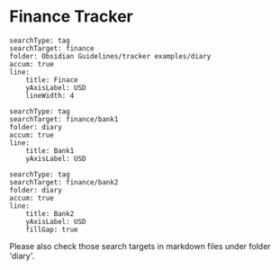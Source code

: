 # Finance Tracker

``` tracker
searchType: tag
searchTarget: finance
folder: Obsidian Guidelines/tracker examples/diary
accum: true
line:
    title: Finace
    yAxisLabel: USD
    lineWidth: 4
```


``` tracker
searchType: tag
searchTarget: finance/bank1
folder: diary
accum: true
line:
    title: Bank1
    yAxisLabel: USD
```


``` tracker
searchType: tag
searchTarget: finance/bank2
folder: diary
accum: true
line:
    title: Bank2
    yAxisLabel: USD
    fillGap: true
```

Please also check those search targets in markdown files under folder 'diary'.